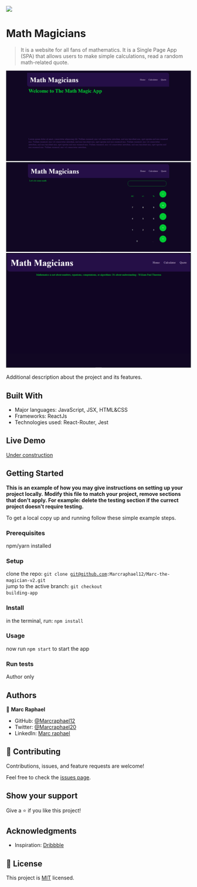 ![](https://img.shields.io/badge/Microverse-blueviolet)

# Math Magicians

> It is a website for all fans of mathematics. It is a Single Page App (SPA) 
that allows users to make simple calculations, read a random math-related quote.

![screenshot](./bkg1.png)
![screenshot](./bkg2.png)
![screenshot](./bkg3.png)

Additional description about the project and its features.

## Built With

- Major languages: JavaScript, JSX, HTML&CSS
- Frameworks: ReactJs
- Technologies used: React-Router, Jest

## Live Demo

[Under construction]()


## Getting Started

**This is an example of how you may give instructions on setting up your project locally.**
**Modify this file to match your project, remove sections that don't apply. For example: delete the testing section if the currect project doesn't require testing.**


To get a local copy up and running follow these simple example steps.

### Prerequisites
npm/yarn installed

### Setup
clone the repo: <code>git clone git@github.com:Marcraphael12/Marc-the-magician-v2.git</code><br>
jump to the active branch: <code>git checkout building-app</code><br>
### Install
in the terminal, run: <code>npm install</code>
### Usage
now run <code>npm start</code> to start the app
### Run tests
Author only


## Authors

👤 **Marc Raphael**

- GitHub: [@Marcraphael12](https://github.com/Marcraphael12)
- Twitter: [@Marcraphael20](https://twitter.com/MarcRaphael20)
- LinkedIn: [Marc raphael](http://www.linkedin.com/in/marc-raphael-326039204)

## 🤝 Contributing

Contributions, issues, and feature requests are welcome!

Feel free to check the [issues page](https://github.com/Marcraphael12/Marc-the-magician-v2/issue).

## Show your support

Give a ⭐️ if you like this project!

## Acknowledgments

- Inspiration: [Dribbble](https://dribbble.com/search/calculator)

## 📝 License

This project is [MIT](./MIT.md) licensed.
